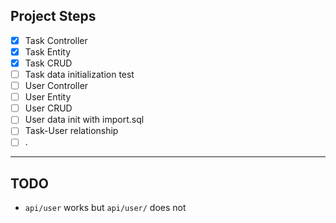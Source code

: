 ## Project Steps

- [x] Task Controller
- [x] Task Entity
- [x] Task CRUD
- [ ] Task data initialization test
- [ ] User Controller
- [ ] User Entity
- [ ] User CRUD
- [ ] User data init with import.sql
- [ ] Task-User relationship
- [ ] .

- - -

## TODO 

- `api/user` works but `api/user/` does not

